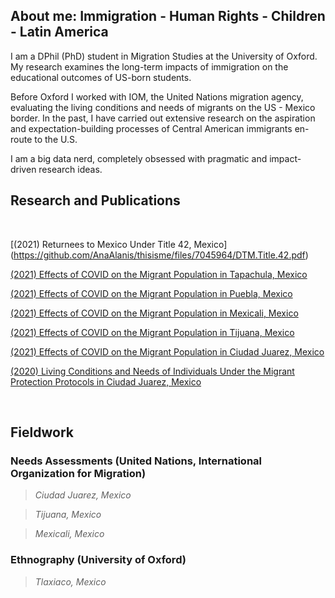 ## About me: Immigration - Human Rights - Children - Latin America

I am a DPhil (PhD) student in Migration Studies at the University of Oxford. My research examines the long-term impacts of immigration on the educational outcomes of US-born students. 

Before Oxford I worked with IOM, the United Nations migration agency, evaluating the living conditions and needs of migrants on the US - Mexico border. In the past, I have carried out extensive research on the aspiration and expectation-building processes of Central American immigrants en-route to the U.S.

I am a big data nerd, completely obsessed with pragmatic and impact-driven research ideas. 

## Research and Publications
&nbsp;

[(2021) Returnees to Mexico Under Title 42, Mexico]
(https://github.com/AnaAlanis/thisisme/files/7045964/DTM.Title.42.pdf)

[(2021) Effects of COVID on the Migrant Population in Tapachula, Mexico](https://github.com/AnaAlanis/thisisme/files/6221214/DTM_tapachula_24M.pdf)

[(2021) Effects of COVID on the Migrant Population in Puebla, Mexico](https://github.com/AnaAlanis/thisisme/files/6167373/DTM_PUEBLA_COVID.Final.20210317.pdf)

[(2021) Effects of COVID on the Migrant Population in Mexicali, Mexico](https://github.com/AnaAlanis/thisisme/files/6140597/DTM_MEXICALI_COVID.Final.pdf)

[(2021) Effects of COVID on the Migrant Population in Tijuana, Mexico](https://github.com/AnaAlanis/thisisme/files/6103666/Tijuana.COVID.DTM.21.pdf)

[(2021) Effects of COVID on the Migrant Population in Ciudad Juarez, Mexico](https://github.com/AnaAlanis/thisisme/files/6103563/DTMJuarezCOVID.pdf)

[(2020) Living Conditions and Needs of Individuals Under the Migrant Protection Protocols in Ciudad Juarez, Mexico](https://github.com/AnaAlanis/thisisme/files/6103672/Juarez.MPP.DTM.20.pdf)

&nbsp;
## Fieldwork

### Needs Assessments (United Nations, International Organization for Migration)
> *Ciudad Juarez, Mexico*

> *Tijuana, Mexico*

> *Mexicali, Mexico*

### Ethnography (University of Oxford)
> *Tlaxiaco, Mexico*
